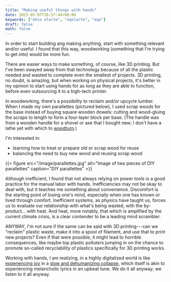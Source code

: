 ```yaml
---
title: "Making useful things with hands"
date: 2025-05-07T16:57:44+08:00
keywords: ["ohio olarte", "oqolarte", "oqo"]
draft: false
math: false
---
```


In order to start building ang making anything, start with something
relevant and/or useful. I found that this way, woodworking (something
that I'm trying to get into) would be more fun.

There are easier ways to make something, of course, like 3D printing.
But I've been swayed away from that technology because of all the
plastic needed and wasted to complete even the smallest of projects. 3D
printing, no doubt, is amazing, but when working on physical projects,
it's better in my opinion to start using hands for as long as they are
able to function, before even outsourcing it to a high-tech printer.

In woodworking, there's a possibility to reclaim and/or upcycle lumber.
When I made my own parallettes (pictured below), I used scrap woods for
the base instead of buying square wooden dowels: cutting and wood-gluing
the scraps to length to form a four-layer block per base. (The handle
was from a wooden handle for a shovel or axe that I bought new; I don't
have a lathe yet with which to
[woodturn](https://en.wikipedia.org/wiki/Woodturning).)

I'm interested in:
- learning how to treat or prepare old or scrap wood for reuse
- balancing the need to buy new wood and reusing scrap wood

{{< figure src="/image/parallettes.jpg" alt="Image of two pieces of DIY parallettes" caption="DIY parallettes" >}}

Although inefficient, I found that not always relying on power tools is
a good practice for the manual labor with hands. Inefficiencies may not
be okay to deal with, but it teaches me something about convenience.
Discomfort is the starting point of losing one's mind, especially when
one has known or lived through comfort. Inefficient systems, as physics
have taught us, forces us to evaluate our relationship with what's being
wasted, with the by-product... with heat. And heat, more notably, that
which is amplified by the current climate crisis, is a clear contender
to be a leading mind scrambler.

ANYWAY, I'm not sure if the same can be said with 3D printing---can we "reclaim"
plastic waste, make it into a spool of filament, and use that to print
new projects? Even if that were possible, it might lead to horrible
consequences, like maybe top plastic polluters jumping in on the chance
to promote so-called recyclability of plastics specifically for 3D
printing works.

Working with hands, I am realizing, in a highly
digitalized world is like [experiencing joy](/joyful-militancy) in a
[slow and dehumanizing collapse](/collapse), which itself is akin to
experiencing melancholic lyrics in an upbeat tune. We do it all anyway;
we listen to it all anyway.
